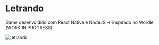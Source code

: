 # Letrando
Game desenvoldido com React Native e NodeJS -> inspirado no Wordle (WORK IN PROGRESS)

![letrando](https://github.com/flavio-fgjj/letrando/assets/9452793/a8ecb2ce-3f7a-4273-942d-c1c87c925dc5)
